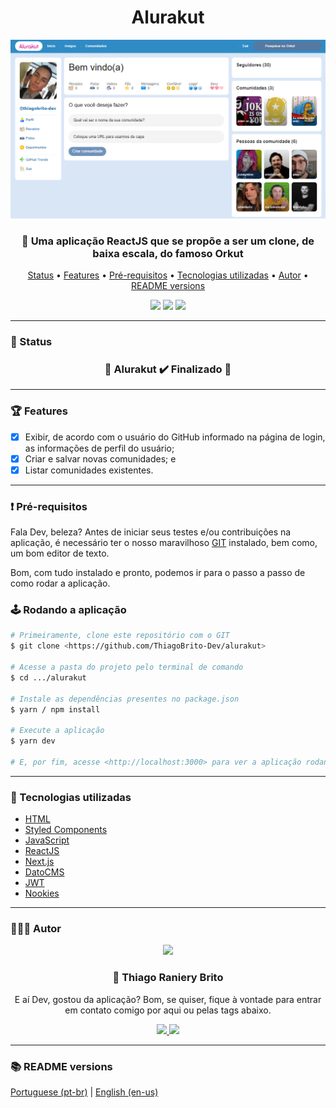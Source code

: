 <div align="center">
  <div>
    <h1>Alurakut</h1>
    <img src="./.github/alurakut.png" />
    <h3>
      📱 Uma aplicação ReactJS que se propõe a ser um clone, de baixa escala, do famoso Orkut
    </h3>
  </div>

  <p>
    <a href="#-status">Status</a> •
    <a href="#-features">Features</a> • 
    <a href="#%EF%B8%8F-pré-requisitos">Pré-requisitos</a> • 
    <a href="#-tecnologias-utilizadas">Tecnologias utilizadas</a> • 
    <a href="#-autor">Autor</a> •
    <a href="#-readme-versions">README versions</a>
  </p>

  <div>
    <img src="https://img.shields.io/github/license/ThiagoBrito-Dev/Podcastr?color=8d5afd&style=for-the-badge" />
    <img src="https://img.shields.io/static/v1?label=version&message=1.0.0&color=8d5afd&style=for-the-badge" />
    <img src="https://img.shields.io/static/v1?label=yarn&message=v1.22.5&color=8d5afd&style=for-the-badge" />
  </div>
</div>

<hr>

### 🏁 Status

<h3 align="center">
  🎉 Alurakut ✔️ Finalizado 🎉
</h3>

<hr>

### 🏆 Features

- [x] Exibir, de acordo com o usuário do GitHub informado na página de login, as informações de perfil do usuário;
- [x] Criar e salvar novas comunidades; e
- [x] Listar comunidades existentes.

<hr>

### ❗️ Pré-requisitos

Fala Dev, beleza? Antes de iniciar seus testes e/ou contribuições na aplicação, é necessário ter o nosso maravilhoso [GIT](https://git-scm.com) instalado, bem como, um bom editor de texto.

Bom, com tudo instalado e pronto, podemos ir para o passo a passo de como rodar a aplicação.

### 🕹️ Rodando a aplicação

```bash
# Primeiramente, clone este repositório com o GIT
$ git clone <https://github.com/ThiagoBrito-Dev/alurakut>

# Acesse a pasta do projeto pelo terminal de comando
$ cd .../alurakut

# Instale as dependências presentes no package.json
$ yarn / npm install

# Execute a aplicação
$ yarn dev

# E, por fim, acesse <http://localhost:3000> para ver a aplicação rodando no servidor local
```

<hr>

### 🔮 Tecnologias utilizadas

- [HTML](https://devdocs.io/html/)
- [Styled Components](https://styled-components.com/)
- [JavaScript](https://devdocs.io/javascript/)
- [ReactJS](https://pt-br.reactjs.org/)
- [Next.js](https://nextjs.org/)
- [DatoCMS](https://www.datocms.com/)
- [JWT](https://jwt.io/)
- [Nookies](https://www.npmjs.com/package/nookies)

<hr>

### 👨🏽‍🎓 Autor

<div align="center">
  <img src="https://github.com/ThiagoBrito-Dev.png" width="250px" />

  <br />

  <div>
    <h3>
      🤝 Thiago Raniery Brito
    </h3>
    <p>E aí Dev, gostou da aplicação? Bom, se quiser, fique à vontade para entrar em contato comigo por aqui ou pelas tags abaixo.</p>
  </div>
  
  <div>
    <a href="https://www.linkedin.com/in/thiagoranierybrito/">
      <img src="https://img.shields.io/badge/-LinkedIn-blue?style=for-the-badge&logo=Linkedin&logoColor=white&link=https://www.linkedin.com/in/thiagoranierybrito/" />
    </a>
    <a href="mailto:thiagobritotrs@gmail.com">
      <img src="https://img.shields.io/badge/-Gmail-c14438?style=for-the-badge&logo=Gmail&logoColor=white&link=mailto:thiagobritotrs@gmail.com" />
    </a>
  </div>
</div>

<hr>

### 📚 README versions

<div>
  <a href="https://github.com/ThiagoBrito-Dev/alurakut/blob/main/README.md">Portuguese (pt-br)</a>
  |   
  <a href="https://github.com/ThiagoBrito-Dev/alurakut/blob/main/README-en.md">English (en-us)</a>
</div>
